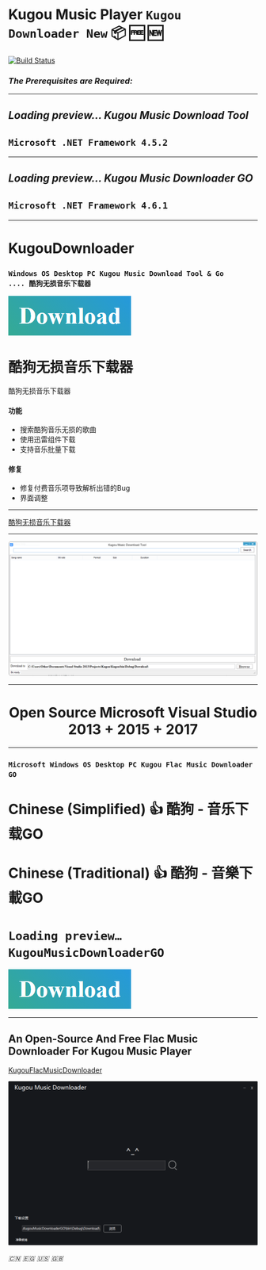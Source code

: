 # **Kugou Music Player ```Kugou Downloader New```** 📦 🆓 🆕 

[![Build Status](https://ci.appveyor.com/api/projects/status/um3h4xqen7vql7o2/branch/master?svg=true)](https://github.com/CreateDownloader/KugouDownloaderNew/)

### *The Prerequisites are Required:*
***
## *Loading preview… Kugou Music Download Tool* 
## ```Microsoft .NET Framework 4.5.2```
***
## *Loading preview… Kugou Music Downloader GO* 
## ```Microsoft .NET Framework 4.6.1```
***

# **KugouDownloader**
### `Windows OS Desktop PC Kugou Music Download Tool & Go                .... 酷狗无损音乐下载器`

 [![Build Kugou Downloader](https://raw.githubusercontent.com/CreateDownloader/KugouDownloader/master/Download.PNG)](https://github.com/CreateDownloader/KugouDownloaderNew/releases/tag/Debug)

# 酷狗无损音乐下载器
酷狗无损音乐下载器
#### 功能
* 搜索酷狗音乐无损的歌曲
* 使用迅雷组件下载
* 支持音乐批量下载
#### 修复
* 修复付费音乐项导致解析出错的Bug
* 界面调整

***

[酷狗无损音乐下载器](https://github.com/Gsangu/KugouDownloader)

 *** 
![web](Kugou%20Music%20Download%20Tool.PNG)

***
# <center>Open Source Microsoft Visual Studio 2013 + 2015 + 2017 </center>

***
### ``Microsoft Windows OS Desktop PC Kugou Flac Music Downloader GO``
# Chinese (Simplified) 👍 酷狗 - 音乐下载GO
# Chinese (Traditional) 👍 酷狗 - 音樂下載GO
# ```Loading preview… KugouMusicDownloaderGO```
 [![Build Kugou Downloader](https://raw.githubusercontent.com/CreateDownloader/KugouDownloader/master/Download.PNG)](https://github.com/CreateDownloader/KugouDownloaderNew/releases/tag/Debug)

***
## An Open-Source And Free Flac Music Downloader For Kugou Music Player
[KugouFlacMusicDownloader](https://github.com/plainheart/KugouFlacMusicDownloader)

![web](KugouMusicDownloaderGO.PNG)

*:cn: :egypt: :us: :gb:*
